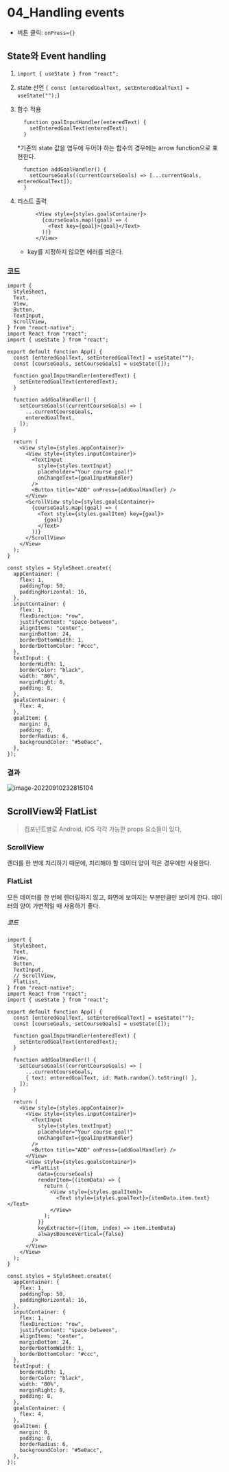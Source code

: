# 04_Handling events

- 버튼 클릭: `onPress={}`

## State와 Event handling

1. `import { useState } from "react";`

2. state 선언 (` const [enteredGoalText, setEnteredGoalText] = useState("");`)

3. 함수 적용

   ```react
     function goalInputHandler(enteredText) {
       setEnteredGoalText(enteredText);
     }
   ```

   *기존의 state 값을 염두에 두어야 하는 함수의 경우에는 arrow function으로 표현한다.

   ```react
     function addGoalHandler() {
       setCourseGoals((currentCourseGoals) => [...currentGoals, enteredGoalText]);
     }
   ```

4. 리스트 출력

   ```react
         <View style={styles.goalsContainer}>
           {courseGoals.map((goal) => (
             <Text key={goal}>{goal}</Text>
           ))}
         </View>
   ```

   - key를 지정하지 않으면 에러를 띄운다.



### 코드

```react
import {
  StyleSheet,
  Text,
  View,
  Button,
  TextInput,
  ScrollView,
} from "react-native";
import React from "react";
import { useState } from "react";

export default function App() {
  const [enteredGoalText, setEnteredGoalText] = useState("");
  const [courseGoals, setCourseGoals] = useState([]);

  function goalInputHandler(enteredText) {
    setEnteredGoalText(enteredText);
  }

  function addGoalHandler() {
    setCourseGoals((currentCourseGoals) => [
      ...currentCourseGoals,
      enteredGoalText,
    ]);
  }

  return (
    <View style={styles.appContainer}>
      <View style={styles.inputContainer}>
        <TextInput
          style={styles.textInput}
          placeholder="Your course goal!"
          onChangeText={goalInputHandler}
        />
        <Button title="ADD" onPress={addGoalHandler} />
      </View>
      <ScrollView style={styles.goalsContainer}>
        {courseGoals.map((goal) => (
          <Text style={styles.goalItem} key={goal}>
            {goal}
          </Text>
        ))}
      </ScrollView>
    </View>
  );
}

const styles = StyleSheet.create({
  appContainer: {
    flex: 1,
    paddingTop: 50,
    paddingHorizontal: 16,
  },
  inputContainer: {
    flex: 1,
    flexDirection: "row",
    justifyContent: "space-between",
    alignItems: "center",
    marginBottom: 24,
    borderBottomWidth: 1,
    borderBottomColor: "#ccc",
  },
  textInput: {
    borderWidth: 1,
    borderColor: "black",
    width: "80%",
    marginRight: 8,
    padding: 8,
  },
  goalsContainer: {
    flex: 4,
  },
  goalItem: {
    margin: 8,
    padding: 8,
    borderRadius: 6,
    backgroundColor: "#5e0acc",
  },
});

```



### 결과

![image-20220910232815104](04_Handling%20events.assets/image-20220910232815104.png)



## ScrollView와 FlatList

> 컴포넌트별로 Android, iOS 각각 가능한 props 요소들이 있다,



### ScrollView

렌더를 한 번에 처리하기 때문에, 처리해야 할 데이터 양이 적은 경우에만 사용한다.



### FlatList

모든 데이터를 한 번에 렌더링하지 않고, 화면에 보여지는 부분만큼만 보이게 한다. 데이터의 양이 가변적일 때 사용하기 좋다.

##### 코드

```react
import {
  StyleSheet,
  Text,
  View,
  Button,
  TextInput,
  // ScrollView,
  FlatList,
} from "react-native";
import React from "react";
import { useState } from "react";

export default function App() {
  const [enteredGoalText, setEnteredGoalText] = useState("");
  const [courseGoals, setCourseGoals] = useState([]);

  function goalInputHandler(enteredText) {
    setEnteredGoalText(enteredText);
  }

  function addGoalHandler() {
    setCourseGoals((currentCourseGoals) => [
      ...currentCourseGoals,
      { text: enteredGoalText, id: Math.random().toString() },
    ]);
  }

  return (
    <View style={styles.appContainer}>
      <View style={styles.inputContainer}>
        <TextInput
          style={styles.textInput}
          placeholder="Your course goal!"
          onChangeText={goalInputHandler}
        />
        <Button title="ADD" onPress={addGoalHandler} />
      </View>
      <View style={styles.goalsContainer}>
        <FlatList
          data={courseGoals}
          renderItem={(itemData) => {
            return (
              <View style={styles.goalItem}>
                <Text style={styles.goalText}>{itemData.item.text}</Text>
              </View>
            );
          }}
          keyExtractor={(item, index) => item.itemData}
          alwaysBounceVertical={false}
        />
      </View>
    </View>
  );
}

const styles = StyleSheet.create({
  appContainer: {
    flex: 1,
    paddingTop: 50,
    paddingHorizontal: 16,
  },
  inputContainer: {
    flex: 1,
    flexDirection: "row",
    justifyContent: "space-between",
    alignItems: "center",
    marginBottom: 24,
    borderBottomWidth: 1,
    borderBottomColor: "#ccc",
  },
  textInput: {
    borderWidth: 1,
    borderColor: "black",
    width: "80%",
    marginRight: 8,
    padding: 8,
  },
  goalsContainer: {
    flex: 4,
  },
  goalItem: {
    margin: 8,
    padding: 8,
    borderRadius: 6,
    backgroundColor: "#5e0acc",
  },
});

```

